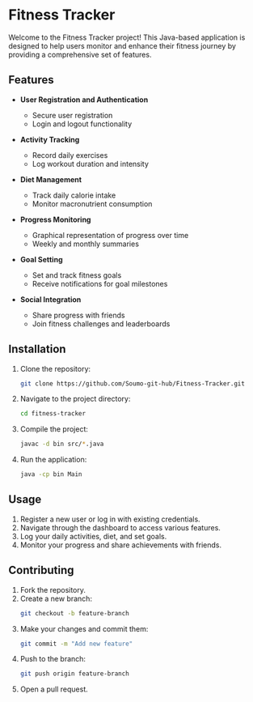 # Fitness Tracker

Welcome to the Fitness Tracker project! This Java-based application is designed to help users monitor and enhance their fitness journey by providing a comprehensive set of features.

## Features

- **User Registration and Authentication**
  - Secure user registration
  - Login and logout functionality

- **Activity Tracking**
  - Record daily exercises
  - Log workout duration and intensity

- **Diet Management**
  - Track daily calorie intake
  - Monitor macronutrient consumption

- **Progress Monitoring**
  - Graphical representation of progress over time
  - Weekly and monthly summaries

- **Goal Setting**
  - Set and track fitness goals
  - Receive notifications for goal milestones

- **Social Integration**
  - Share progress with friends
  - Join fitness challenges and leaderboards

## Installation

1. Clone the repository:
   ```bash
   git clone https://github.com/Soumo-git-hub/Fitness-Tracker.git
   ```

2. Navigate to the project directory:
   ```bash
   cd fitness-tracker
   ```

3. Compile the project:
   ```bash
   javac -d bin src/*.java
   ```

4. Run the application:
   ```bash
   java -cp bin Main
   ```

## Usage

1. Register a new user or log in with existing credentials.
2. Navigate through the dashboard to access various features.
3. Log your daily activities, diet, and set goals.
4. Monitor your progress and share achievements with friends.

## Contributing

1. Fork the repository.
2. Create a new branch:
   ```bash
   git checkout -b feature-branch
   ```
3. Make your changes and commit them:
   ```bash
   git commit -m "Add new feature"
   ```
4. Push to the branch:
   ```bash
   git push origin feature-branch
   ```
5. Open a pull request.

